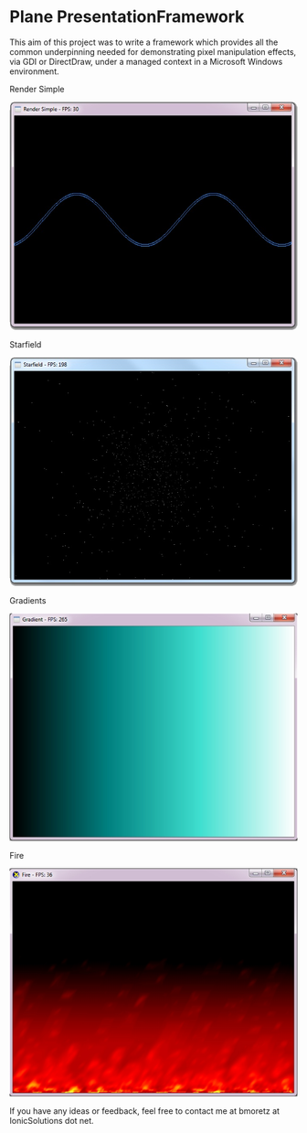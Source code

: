 # Plane PresentationFramework

This aim of this project was to write a framework which provides all the common underpinning needed for demonstrating pixel manipulation effects, via GDI or DirectDraw, under a managed context in a Microsoft Windows environment.

Render Simple

![alt tag](Previews/simplerender_demo.jpg)

Starfield

![alt tag](Previews/starfield_demo.jpg)

Gradients 

![alt tag](Previews/gradient_demo.jpg)

Fire 

![alt tag](Previews/fire_demo.jpg)

If you have any ideas or feedback, feel free to contact me at bmoretz at IonicSolutions dot net.